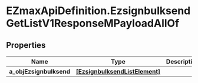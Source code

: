 # EZmaxApiDefinition.EzsignbulksendGetListV1ResponseMPayloadAllOf

## Properties

Name | Type | Description | Notes
------------ | ------------- | ------------- | -------------
**a_objEzsignbulksend** | [**[EzsignbulksendListElement]**](EzsignbulksendListElement.md) |  | 


